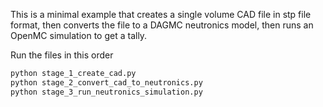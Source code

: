 This is a minimal example that creates a single volume CAD file in stp file format, then converts the file to a DAGMC neutronics model, then runs an OpenMC simulation to get a tally.

Run the files in this order

```bash
python stage_1_create_cad.py
python stage_2_convert_cad_to_neutronics.py
python stage_3_run_neutronics_simulation.py
```
